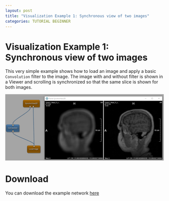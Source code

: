 ```yaml
---
layout: post
title: "Visualization Example 1: Synchronous view of two images"
categories: TUTORIAL BEGINNER
---
```


# Visualization Example 1: Synchronous view of two images
This very simple example shows how to load an image and apply a basic `Convolution` filter to the image. The image with and without filter is shown in a Viewer and scrolling is synchronized so that the same slice is shown for both images. 

![Screenshot](./image.png)

# Download
You can download the example network [here](./VisualizationExample1.mlab)
